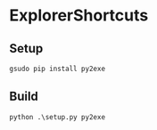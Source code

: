 # ExplorerShortcuts

## Setup

``` cmd
gsudo pip install py2exe
```

## Build

``` cmd
python .\setup.py py2exe
```
